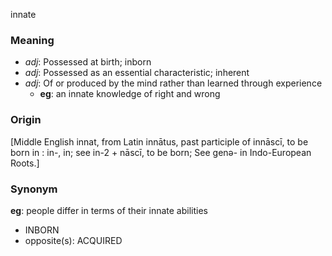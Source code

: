 innate
### Meaning
+ _adj_: Possessed at birth; inborn
+ _adj_: Possessed as an essential characteristic; inherent
+ _adj_: Of or produced by the mind rather than learned through experience
    + __eg__: an innate knowledge of right and wrong

### Origin


[Middle English innat, from Latin innātus, past participle of innāscī, to be born in : in-, in; see in-2 + nāscī, to be born; See genə- in Indo-European Roots.]

### Synonym

__eg__: people differ in terms of their innate abilities

+ INBORN
+ opposite(s): ACQUIRED


